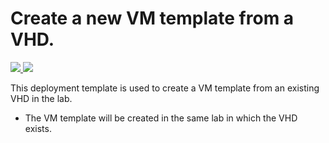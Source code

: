 # Create a new VM template from a VHD.

<a href="https://portal.azure.com/#create/Microsoft.Template/uri/https%3A%2F%2Fraw.githubusercontent.com%2Fazure%2Fazure-quickstart-templates%2Fmaster%2F201-dtl-create-vmtemplate-from-vhd%2Fazuredeploy.json" target="_blank">
    <img src="http://azuredeploy.net/deploybutton.png"/>
</a>

<a href="http://armviz.io/#/?load=https://raw.githubusercontent.com/azure/azure-quickstart-templates/master/201-dtl-create-vmtemplate-from-vhd/azuredeploy.json" target="_blank">
  <img src="http://armviz.io/visualizebutton.png"/>
</a>


This deployment template is used to create a VM template from an existing VHD in the lab.
- The VM template will be created in the same lab in which the VHD exists.
